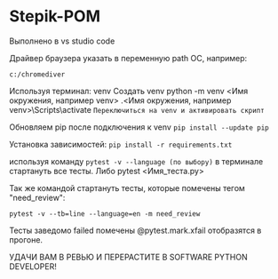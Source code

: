 # Stepik-POM

Выполнено в vs studio code

Драйвер браузера указать в переменную path ОС, например:

```c:/chromediver```

Используя терминал:
venv
Создать venv python -m venv <Имя окружения, например venv>
.\<Имя окружения, например venv>\Scripts\activate ```Переключиться на venv и активировать скрипт```

Обновляем pip после подключения к venv
```pip install --update pip```

Установка зависимостей:
```pip install -r requirements.txt```

используя команду ```pytest -v --language (по выбору)``` в терминале стартануть все тесты. Либо pytest <Имя_теста.py>

Так же командой стартануть тесты, которые помечены тегом "need_review":

```pytest -v --tb=line --language=en -m need_review```

Тесты заведомо failed помечены @pytest.mark.xfail отобразятся в прогоне.

УДАЧИ ВАМ В РЕВЬЮ И ПЕРЕРАСТИТЕ В SOFTWARE PYTHON DEVELOPER!

